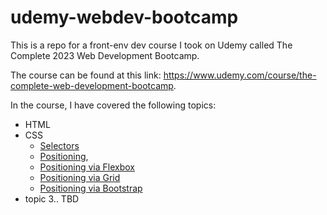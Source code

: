 # udemy-webdev-bootcamp
This is a repo for a front-env dev course I took on Udemy called The Complete 2023 Web Development Bootcamp.

The course can be found at this link: https://www.udemy.com/course/the-complete-web-development-bootcamp.

In the course, I have covered the following topics:
- HTML
- CSS
  - [Selectors](/practice-exercises/7.1%20Combining%20Selectors/)
  - [Positioning](/practice-exercises/7.2%20CSS%20Positioning/), 
  - [Positioning via Flexbox](/practice-exercises/9.4%20Flexbox%20Pricing%20Table%20Project/)
  - [Positioning via Grid](/practice-exercises/10.3%20Mondrian%20Project/)
  - [Positioning via Bootstrap](/practice-exercises/11.0.1%20More%20Bootstrap%20Practice/)
- topic 3.. TBD